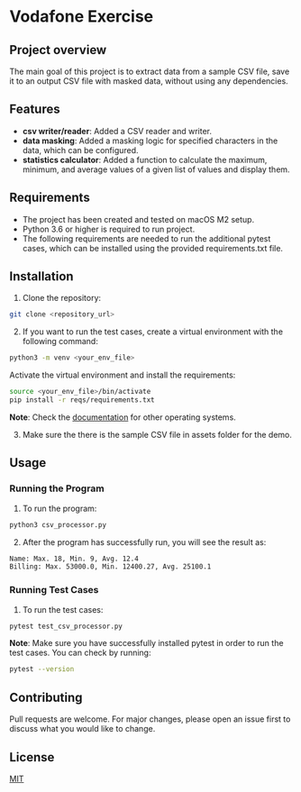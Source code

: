 # Vodafone Exercise

## Project overview
The main goal of this project is to extract data from a sample CSV file, save it to an output CSV file with masked data, without using any dependencies.


## Features
* **csv writer/reader**: Added a CSV reader and writer.
* **data masking**: Added a masking logic for specified characters in the data, which can be configured.
* **statistics calculator**: Added a function to calculate the maximum, minimum, and average values of a given list of values and display them.

## Requirements
- The project has been created and tested on macOS M2 setup.
- Python 3.6 or higher is required to run project.
- The following requirements are needed to run the additional pytest cases, which can be installed using the provided requirements.txt file.

## Installation
1. Clone the repository:
```bash
git clone <repository_url>
```
2. If you want to run the test cases, create a virtual environment with the following command:
```bash
python3 -m venv <your_env_file>
```

Activate the virtual environment and install the requirements:
```bash
source <your_env_file>/bin/activate
pip install -r reqs/requirements.txt
```

**Note**: Check the [documentation](https://docs.python.org/3/library/venv.html) for other operating systems.

3. Make sure the there is the sample CSV file in assets folder for the demo.

## Usage

### Running the Program

1. To run the program:
```bash
python3 csv_processor.py
```
2. After the program has successfully run, you will see the result as:

```bash
Name: Max. 18, Min. 9, Avg. 12.4
Billing: Max. 53000.0, Min. 12400.27, Avg. 25100.1
```

### Running Test Cases

1. To run the test cases:
```bash
pytest test_csv_processor.py
```
**Note**: Make sure you have successfully installed pytest in order to run the test cases. You can check by running:
```bash
pytest --version
```

## Contributing

Pull requests are welcome. For major changes, please open an issue first
to discuss what you would like to change.

## License

[MIT](https://choosealicense.com/licenses/mit/)
